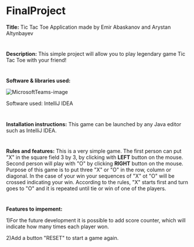 # FinalProject

**Title:** Tic Tac Toe Application made by Emir Abaskanov and Arystan Altynbayev
#
**Description:** This simple project will allow you to play legendary game Tic Tac Toe with your friend!
#
**Software & libraries used:**

![MicrosoftTeams-image](https://user-images.githubusercontent.com/84344908/120058676-824dbb80-c06e-11eb-93c4-44abb403c017.png)

Software used: IntelliJ IDEA
#
**Installation instructions:** This game can be launched by any Java editor such as IntelliJ IDEA. 
#
**Rules and features:** This is a very simple game. The first person can put "X" in the square field 3 by 3, by clicking with **LEFT** button on the mouse. Second person will play with "O" by clicking **RIGHT** button on the mouse. Purpose of this game is to put three "X" or "O" in the row, column or diagonal. In the case of your win your sequences of "X" ot "O" will be crossed indicating your win. According to the rules, "X" starts first and turn goes to "O" and it is repeated until tie or win of one of the players.
#
**Features to impement:** 

1)For the future development it is possible to add score counter, which will indicate how many times each player won.

2)Add a button "RESET" to start a game again. 

